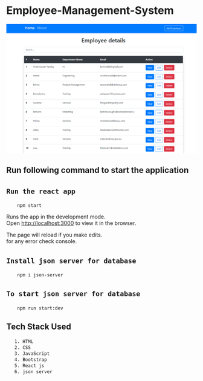 # Employee-Management-System
![](page.png)
## Run following command to start the application

## `Run the react app`
        npm start

Runs the app in the development mode.<br />
Open [http://localhost:3000](http://localhost:3000) to view it in the browser.

The page will reload if you make edits.<br />
for any error check console.

## `Install json server for database`

        npm i json-server

## `To start json server for database`
        npm run start:dev

## Tech Stack Used
       1. HTML
       2. CSS
       3. JavaScript
       4. Bootstrap
       5. React js
       6. json server
